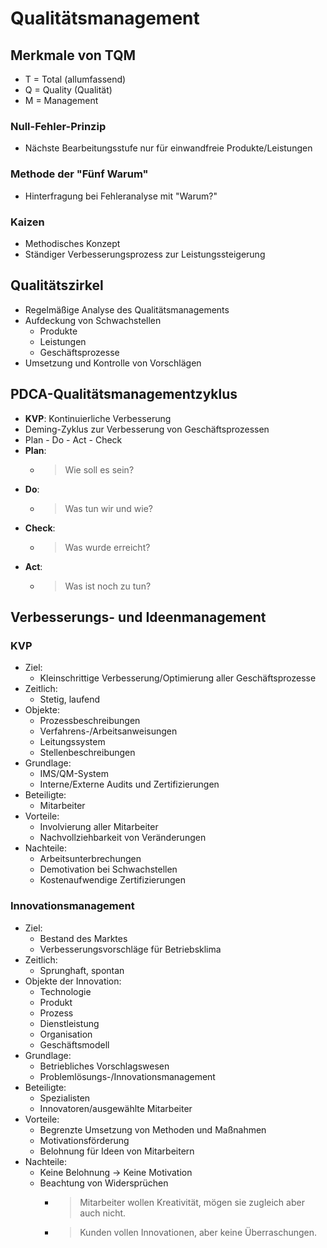 # Qualitätsmanagement

## Merkmale von TQM
- T = Total (allumfassend)
- Q = Quality (Qualität)
- M = Management

### Null-Fehler-Prinzip
- Nächste Bearbeitungsstufe nur für einwandfreie Produkte/Leistungen

### Methode der "Fünf Warum"
- Hinterfragung bei Fehleranalyse mit "Warum?"

### Kaizen
- Methodisches Konzept
- Ständiger Verbesserungsprozess zur Leistungssteigerung

## Qualitätszirkel
- Regelmäßige Analyse des Qualitätsmanagements
- Aufdeckung von Schwachstellen
  - Produkte
  - Leistungen
  - Geschäftsprozesse
- Umsetzung und Kontrolle von Vorschlägen

## PDCA-Qualitätsmanagementzyklus
- **KVP**: Kontinuierliche Verbesserung
- Deming-Zyklus zur Verbesserung von Geschäftsprozessen
- Plan - Do - Act - Check
- **Plan**:
  - > Wie soll es sein?
- **Do**:
  - > Was tun wir und wie?
- **Check**:
  - > Was wurde erreicht?
- **Act**:
  - > Was ist noch zu tun?

## Verbesserungs- und Ideenmanagement

### KVP
- Ziel:
  - Kleinschrittige Verbesserung/Optimierung aller Geschäftsprozesse
- Zeitlich:
  - Stetig, laufend
- Objekte:
  - Prozessbeschreibungen
  - Verfahrens-/Arbeitsanweisungen
  - Leitungssystem
  - Stellenbeschreibungen
- Grundlage:
  - IMS/QM-System
  - Interne/Externe Audits und Zertifizierungen
- Beteiligte:
  - Mitarbeiter
- Vorteile:
  - Involvierung aller Mitarbeiter
  - Nachvollziehbarkeit von Veränderungen
- Nachteile:
  - Arbeitsunterbrechungen
  - Demotivation bei Schwachstellen
  - Kostenaufwendige Zertifizierungen
 
### Innovationsmanagement
- Ziel:
  - Bestand des Marktes
  - Verbesserungsvorschläge für Betriebsklima
- Zeitlich:
  - Sprunghaft, spontan
- Objekte der Innovation:
  - Technologie
  - Produkt
  - Prozess
  - Dienstleistung
  - Organisation
  - Geschäftsmodell
- Grundlage:
  - Betriebliches Vorschlagswesen
  - Problemlösungs-/Innovationsmanagement
- Beteiligte:
  - Spezialisten
  - Innovatoren/ausgewählte Mitarbeiter
- Vorteile:
  - Begrenzte Umsetzung von Methoden und Maßnahmen
  - Motivationsförderung
  - Belohnung für Ideen von Mitarbeitern
- Nachteile:
  - Keine Belohnung -> Keine Motivation
  - Beachtung von Widersprüchen
    - > Mitarbeiter wollen Kreativität, mögen sie zugleich aber auch nicht.
    - > Kunden vollen Innovationen, aber keine Überraschungen.
